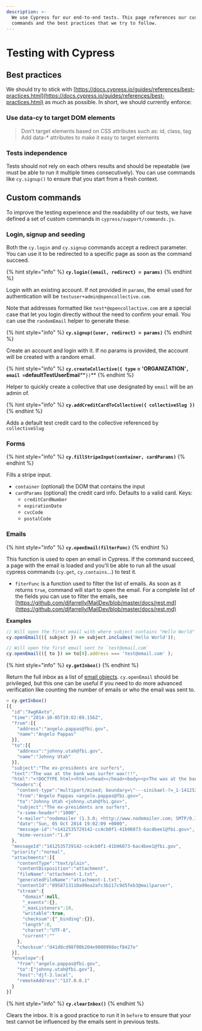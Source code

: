 ```yaml
---
description: >-
  We use Cypress for our end-to-end tests. This page references our custom
  commands and the best practices that we try to follow.
---
```


# Testing with Cypress

## Best practices

We should try to stick with [https://docs.cypress.io/guides/references/best-practices.html](https://docs.cypress.io/guides/references/best-practices.html) as much as possible. In short, we should currently enforce:

### Use data-cy to target DOM elements

> Don’t target elements based on CSS attributes such as: id, class, tag Add data-\* attributes to make it easy to target elements

### Tests independence

Tests should not rely on each others results and should be repeatable \(we must be able to run it multiple times consecutively\). You can use commands like `cy.signup()` to ensure that you start from a fresh context.

## Custom commands

To improve the testing experience and the readability of our tests, we have defined a set of custom commands in `cypress/support/commands.js`.

### Login, signup and seeding

Both the `cy.login` and `cy.signup` commands accept a redirect parameter. You can use it to be redirected to a specific page as soon as the command succeed.

{% hint style="info" %}
**`cy.login({email, redirect} = params)`**
{% endhint %}

Login with an existing account. If not provided in `params`, the email used for authentication will be `testuser+admin@opencollective.com`.

Note that addresses formatted like `test*@opencollective.com` are a special case that let you login directly without the need to confirm your email. You can use the `randomEmail` helper to generate these.

{% hint style="info" %}
**`cy.signup({user, redirect} = params)`**
{% endhint %}

Create an account and login with it. If no params is provided, the account will be created with a random email.

{% hint style="info" %}
**`cy.createCollective({ type` = 'ORGANIZATION'`, email =`defaultTestUserEmai**l**`})`**
{% endhint %}

Helper to quickly create a collective that use designated by `email` will be an admin of.

{% hint style="info" %}
**`cy.addCreditCardToCollective({ collectiveSlug })`**
{% endhint %}

Adds a default test credit card to the collective referenced by `collectiveSlug`

### Forms

{% hint style="info" %}
**`cy.fillStripeInput(container, cardParams)`**
{% endhint %}

Fills a stripe input.

* `container` \(optional\) the DOM that contains the input
* `cardParams` \(optional\) the credit card info. Defaults to a valid card. Keys:
  * `creditCardNumber`
  * `expirationDate`
  * `cvcCode`
  * `postalCode`

### Emails

{% hint style="info" %}
**`cy.openEmail(filterFunc)`**
{% endhint %}

This function is used to open an email in Cypress. If the command succeed, a page with the email is loaded and you'll be able to run all the usual cypress commands \(`cy.get`, `cy.contains`...\) to test it.

* `fiterFunc` is a function used to filter the list of emails. As soon as it returns `true`, command will start to open the email. For a complete list of the fields you can use to filter the emails, see [https://github.com/djfarrelly/MailDev/blob/master/docs/rest.md](https://github.com/djfarrelly/MailDev/blob/master/docs/rest.md) 

**Examples**

```javascript
// Will open the first email with where subject contains "Hello World"
cy.openEmail(({ subject }) => subject.includes('Hello World'));

// Will open the first email sent to `test@email.com`
cy.openEmail(({ to }) => to[0].address === 'test@email.com' );
```

{% hint style="info" %}
**`cy.getInbox()`**
{% endhint %}

Return the full inbox as a list of [email objects](https://github.com/djfarrelly/MailDev/blob/master/docs/rest.md#example-email-response). `cy.openEmail` should be privileged, but this one can be useful if you need to do more advanced verification like counting the number of emails or who the email was sent to.

```javascript
> cy.getInbox()
[{
  "id":"XwgKAxto",
  "time":"2014-10-05T19:02:09.156Z",
  "from":[{
    "address":"angelo.pappas@fbi.gov",
    "name":"Angelo Pappas"
  }],
  "to":[{
    "address":"johnny.utah@fbi.gov",
    "name":"Johnny Utah"
  }],
  "subject":"The ex-presidents are surfers",
  "text":"The wax at the bank was surfer wax!!!",
  "html":"<!DOCTYPE html><html><head></head><body><p>The wax at the bank was surfer wax!!!</p></body></html>",
  "headers":{
    "content-type":"multipart/mixed; boundary=\"---sinikael-?=_1-14125357291310.1947895612102002\"",
    "from":"Angelo Pappas <angelo.pappas@fbi.gov>",
    "to":"Johnny Utah <johnny.utah@fbi.gov>",
    "subject":"The ex-presidents are surfers",
    "x-some-header":"1000",
    "x-mailer":"nodemailer (1.3.0; +http://www.nodemailer.com; SMTP/0.1.13[client:1.0.0])",
    "date":"Sun, 05 Oct 2014 19:02:09 +0000",
    "message-id":"<1412535729142-cc4cb0f1-41b96073-6ac4bee1@fbi.gov>",
    "mime-version":"1.0"
  },
  "messageId":"1412535729142-cc4cb0f1-41b96073-6ac4bee1@fbi.gov",
  "priority":"normal",
  "attachments":[{
    "contentType":"text/plain",
    "contentDisposition":"attachment",
    "fileName":"attachment-1.txt",
    "generatedFileName":"attachment-1.txt",
    "contentId":"0958713110a99ea2afc3b117c9d5feb3@mailparser",
    "stream":{
      "domain":null,
      "_events":{},
      "_maxListeners":10,
      "writable":true,
      "checksum":{"_binding":{}},
      "length":0,
      "charset":"UTF-8",
      "current":""
    },
    "checksum":"d41d8cd98f00b204e9800998ecf8427e"
  }],
  "envelope":{
    "from":"angelo.pappas@fbi.gov",
    "to":["johnny.utah@fbi.gov"],
    "host":"djf-3.local",
    "remoteAddress":"127.0.0.1"
  }
}]
```

{% hint style="info" %}
**`cy.clearInbox()`**
{% endhint %}

Clears the inbox. It is a good practice to run it in `before` to ensure that your test cannot be influenced by the emails sent in previous tests.

